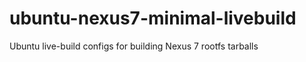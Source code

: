 ubuntu-nexus7-minimal-livebuild
===============================

Ubuntu live-build configs for building Nexus 7 rootfs tarballs
